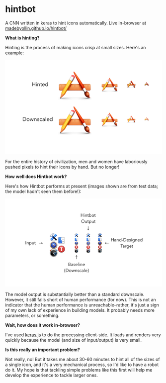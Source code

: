 # hintbot
A CNN written in keras to hint icons automatically.  Live in-browser at [madebyollin.github.io/hintbot/](https://madebyollin.github.io/hintbot/)

**What is hinting?**

Hinting is the process of making icons crisp at small sizes.  Here's an example:

![](readme_images/comparison.png)

For the entire history of civilization, men and women have laboriously pushed pixels to hint their icons by hand. But no longer!

**How well does Hintbot work?**

Here's how Hintbot performs at present (images shown are from test data; the model hadn't seen them before!):

![](readme_images/model_progress.png)

The model output is substantially better than a standard downscale.  However, it still falls short of human performance (for now).
This is not an indicator that the human performance is unreachable–rather, it's just a sign of my own lack of experience in building models.  It probably needs more parameters, or something.

**Wait, how does it work in-browser?**

I've used [keras.js](https://github.com/transcranial/keras-js/) to do the processing client-side.  It loads and renders very quickly because the model (and size of input/output) is very small.

**Is this really an important problem?**

Not really, no!  But it takes me about 30-60 minutes to hint all of the sizes of a single icon, and it's a very mechanical process, so I'd like to have a robot do it.  My hope is that tackling simple problems like this first will help me develop the experience to tackle larger ones.
